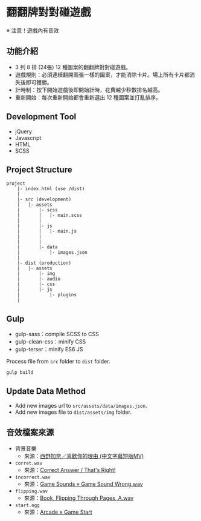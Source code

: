 # 翻翻牌對對碰遊戲

※ 注意！遊戲內有音效

## 功能介紹
* 3 列 8 排 (24張) 12 種圖案的翻翻牌對對碰遊戲。
* 遊戲規則：必須連續翻開兩張一樣的圖案，才能消除卡片。場上所有卡片都消失後即可獲勝。
* 計時制：按下開始遊戲後即開始計時，花費越少秒數排名越高。
* 重新開始：每次重新開始都會重新選出 12 種圖案並打亂排序。

## Development Tool
* jQuery
* Javascript
* HTML
* SCSS

## Project Structure
```
project
    |- index.html (use /dist)
    |
    |- src (development)
    |   |- assets
    |       |- scss
    |       |   |- main.scss
    |       |
    |       |- js
    |       |   |- main.js
    |       |
    |       |
    |       |- data
    |           |- images.json
    |
    |- dist (production)
    |   |- assets
    |       |- img
    |       |- audio
    |       |- css
    |       |- js
    |           |- plugins
    |
```

## Gulp
* gulp-sass：compile SCSS to CSS
* gulp-clean-css：minify CSS
* gulp-terser：minify ES6 JS

Process file from `src` folder to `dist` folder.
```
gulp build
```

## Update Data Method
* Add new images url to `src/assets/data/images.json`.
* Add new images file to `dist/assets/img` folder.


## 音效檔案來源
* 背景音樂
    - 來源：[西野加奈／喜歡你的理由 (中文字幕短版MV)](https://www.youtube.com/watch?v=9FCCYhLi6sc&list=LLfbRY728DLyrjq2eRlkvA_w&index=516)
* `corret.wav`
    - 來源：[Correct Answer / That's Right!](https://freesound.org/people/Beetlemuse/sounds/528957/)
* `incorrect.wav`
    - 來源：[Game Sounds » Game Sound Wrong.wav](https://freesound.org/people/Bertrof/sounds/131657/)
* `flipping.wav`
    - 來源：[Book, Flipping Through Pages, A.wav](https://freesound.org/people/InspectorJ/sounds/416179/)
* `start.ogg`
    - 來源：[Arcade » Game Start](https://freesound.org/people/plasterbrain/sounds/243020/)